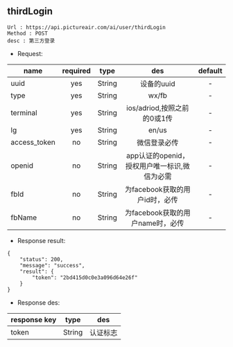 

thirdLogin
---

```
Url : https://api.pictureair.com/ai/user/thirdLogin
Method : POST 
desc : 第三方登录
```

* Request:

|name|required|type|des|default|
| ------------- |:-------------:|:-------------:|:---------------------------------------:|:-------------:|
| uuid | yes | String | 设备的uuid | - |
| type | yes | String | wx/fb | - |
| terminal | yes | String | ios/adriod,按照之前的0或1传 | - |
| lg | yes | String | en/us | - |
| access_token | no | String | 微信登录必传 | - |
| openid | no | String | app认证的openid，授权用户唯一标识,微信为必需 | - |
| fbId | no | String | 为facebook获取的用户id时，必传 | - |
| fbName | no | String | 为facebook获取的用户name时，必传 | - |

* Response result:
```
{
    "status": 200,
    "message": "success",
    "result": {
        "token": "2bd415d0c0e3a096d64e26f"
    }
}
```

* Response des:

|response key|type|des|
| ------------- |:-------------:|:-------------:|
| token | String |认证标志 |
